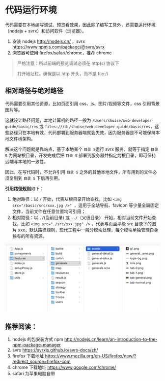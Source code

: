# 代码运行环境

代码需要在本地编写调试、预览看效果，因此除了编写工具外，还需要运行环境（nodejs + svrx）和访问软件（浏览器）。

1. 安装 nodejs http://nodejs.cn/  ，svrx https://www.npmjs.com/package/@svrx/svrx
1. 浏览器可使用 firefox/safari/chrome，推荐 chrome



>   严格注意：所以前端的预览调试必须在 http(s) 协议下
>
>   打开地址栏，确保是以 http 开头，而不是 file://



## 相对路径与绝对路径

代码需要引用其他资源，比如页面引用 css、js、图片/视频等文件，css 引用背景图片等。

这就设计路径问题，本地计算机的路径一般为 `/Users/shuise/web-developer-guide/basic/res` 或 `files:///d:/shuise/web-developer-guide/basic/res`，这些路径只在本地有效，代码部署到服务器端就会失效，因为服务器是不可能保持本地文件树架构。

解决这个问题就是靠站点，基于本地某个 `目录 S`运行 svrx 服务，就等于指定 `目录 S` 为网站根目录，开发完成后把 `目录 S` 部署到服务器并指定为根目录，即可保持远端与本地的一致性。

因此，在写代码时，不允许引用 `目录 S` 之外的其他本地文件，所有用到的文件必须复制到 `目录 S` 下后再引用。



**引用路径规则**如下：

1.   绝对路径：以 `/` 开始，代表从根目录开始查找，比如 `<img src="/basic/src/xxx.jpg />" `，适用于全站导航、favicon 等少量全局固定文件，当前文件在任意位置均可引用；
2.   相对路径：以 `./`(当前目录)  或 `../`（父级目录） 开始，相对当前文件开始查找，比如 `<img src="./src/xxx.jpg" />` ，代表与页面平级 src 目录下的图片 xxx，默认路径规则，现代工程中一般分模块处理，每个模块单独管理自身独有的所有资源。

![arc](./res/arc.png)



## 推荐阅读：

1. nodejs 的包安装方式 npm http://nodejs.cn/learn/an-introduction-to-the-npm-package-manager
1. svrx https://svrxjs.github.io/svrx-docs/zh/
1. firefox 下载地址 https://www.mozilla.org/en-US/firefox/new/?redirect_source=firefox-com
1. chrome 下载地址 https://www.google.com/chrome/
1. safari 为苹果电脑自带
